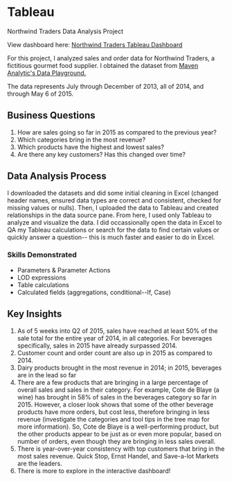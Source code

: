 # Tableau
Northwind Traders Data Analysis Project 

View dashboard here: [Northwind Traders Tableau Dashboard](https://public.tableau.com/app/profile/sarah.turner4702/viz/NorthwindTraders_16899754828470/Dashboard1)

For this project, I analyzed sales and order data for Northwind Traders, a fictitious gourmet food supplier. I obtained the dataset from [Maven Analytic's Data Playground.](https://app.mavenanalytics.io/datasets) 

The data represents July through December of 2013, all of 2014, and through May 6 of 2015. 

## Business Questions
1. How are sales going so far in 2015 as compared to the previous year?
2. Which categories bring in the most revenue?
3. Which products have the highest and lowest sales?
4. Are there any key customers? Has this changed over time? 

## Data Analysis Process
I downloaded the datasets and did some initial cleaning in Excel (changed header names, ensured data types are correct and consistent, checked for missing values or nulls). Then, I uploaded the data to Tableau and created relationships in the data source pane. From here, I used only Tableau to analyze and visualize the data. I did occassionally open the data in Excel to QA my Tableau calculations or search for the data to find certain values or quickly answer a question-- this is much faster and easier to do in Excel. 

### Skills Demonstrated
* Parameters & Parameter Actions
* LOD expressions
* Table calculations
* Calculated fields (aggregations, conditional--If, Case)

## Key Insights
1. As of 5 weeks into Q2 of 2015, sales have reached at least 50% of the sale total for the entire year of 2014, in all categories. For beverages specifically, sales in 2015 have already surpassed 2014.
2. Customer count and order count are also up in 2015 as compared to 2014.
3. Dairy products brought in the most revenue in 2014; in 2015, beverages are in the lead so far
4. There are a few products that are bringing in a large percentage of overall sales and sales in their category. For example, Cote de Blaye (a wine) has brought in 58% of sales in the beverages category so far in 2015. However, a closer look shows that some of the other beverage products have more orders, but cost less, therefore bringing in less revenue (investigate the categories and tool tips in the tree map for more information). So, Cote de Blaye is a well-performing product, but the other products appear to be just as or even more popular, based on number of orders, even though they are bringing in less sales overall.
5. There is year-over-year consistency with top customers that bring in the most sales revenue. Quick Stop, Ernst Handel, and Save-a-lot Markets are the leaders.
6. There is more to explore in the interactive dashboard! 
